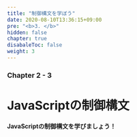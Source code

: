 ```yaml
---
title: "制御構文を学ぼう"
date: 2020-08-10T13:36:15+09:00
pre: "<b>3. </b>"
hidden: false
chapter: true
disabaleToc: false
weight: 3
---
```


### Chapter 2 - 3

# JavaScriptの制御構文

#### JavaScriptの制御構文を学びましょう！
